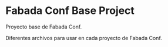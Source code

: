 # Fabada Conf Base Project

Proyecto base de Fabada Conf.

Diferentes archivos para usar en cada proyecto de Fabada Conf.
